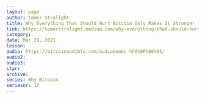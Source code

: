 ```yaml
---
layout: page
author: Tomer Strolight
title: Why Everything That Should Hurt Bitcoin Only Makes It Stronger
link: https://tomerstrolight.medium.com/why-everything-that-should-hurt-bitcoin-only-makes-it-stronger-c62e8bb2e961
category: 
date: Mar 29, 2021
lesson: 
audio: https://bitcoinaudible.com/audiobooks-%F0%9F%86%95/
audio2: 
audio3: 
star: 
archive: 
series: Why Bitcoin
seriesnr: 12
---
```

